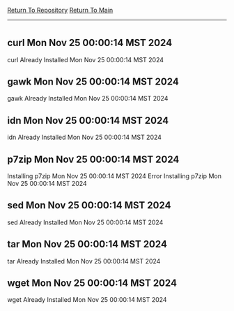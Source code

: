 [Return To Repository](https://github.com/DigitalWarrior/piholeparser/)
[Return To Main](https://github.com/DigitalWarrior/piholeparser/blob/master/RecentRunLogs/Mainlog.md)
____________________________________
# 
## curl Mon Nov 25 00:00:14 MST 2024
curl Already Installed Mon Nov 25 00:00:14 MST 2024
## gawk Mon Nov 25 00:00:14 MST 2024
gawk Already Installed Mon Nov 25 00:00:14 MST 2024
## idn Mon Nov 25 00:00:14 MST 2024
idn Already Installed Mon Nov 25 00:00:14 MST 2024
## p7zip Mon Nov 25 00:00:14 MST 2024
Installing p7zip Mon Nov 25 00:00:14 MST 2024
Error Installing p7zip Mon Nov 25 00:00:14 MST 2024
## sed Mon Nov 25 00:00:14 MST 2024
sed Already Installed Mon Nov 25 00:00:14 MST 2024
## tar Mon Nov 25 00:00:14 MST 2024
tar Already Installed Mon Nov 25 00:00:14 MST 2024
## wget Mon Nov 25 00:00:14 MST 2024
wget Already Installed Mon Nov 25 00:00:14 MST 2024
